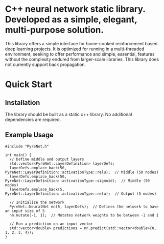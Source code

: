 # C++ neural network static library. Developed as a simple, elegant, multi-purpose solution.
This library offers a simple interface for home-cooked reinforcement based deep learning projects. It is optimized for running in a multi-threaded environment, seeking to offer performance and simple, essential, features without the complexity endured from larger-scale libraries. This library does not currently support back propagation.


# Quick Start

## Installation
The library should be built as a static c++ library. No additional dependencies are required.

## Example Usage

```
#include "PyreNet.h"

int main() {
  // Define middle and output layers
  std::vector<PyreNet::LayerDefinition> layerDefs;
  layerDefs.emplace_back(50, PyreNet::LayerDefinition::activationType::relu);  // Middle (50 nodes)
  layerDefs.emplace_back(50, PyreNet::LayerDefinition::activationType::sigmoid);  // Middle (50 nodes)
  layerDefs.emplace_back(5, PyreNet::LayerDefinition::activationType::relu);  // Output (5 nodes)
  
  // Initialize the network
  PyreNet::NeuralNet nn(5, layerDefs);  // Defines the network to have an input size of 5
  nn.mutate(-1, 1);  // Mutates network weights to be between -1 and 1
  
  // Run a prediction on an input vector
  std::vector<double> predictions = nn.predict(std::vector<double>{0, 1, 2, 3, 4});
}
```
